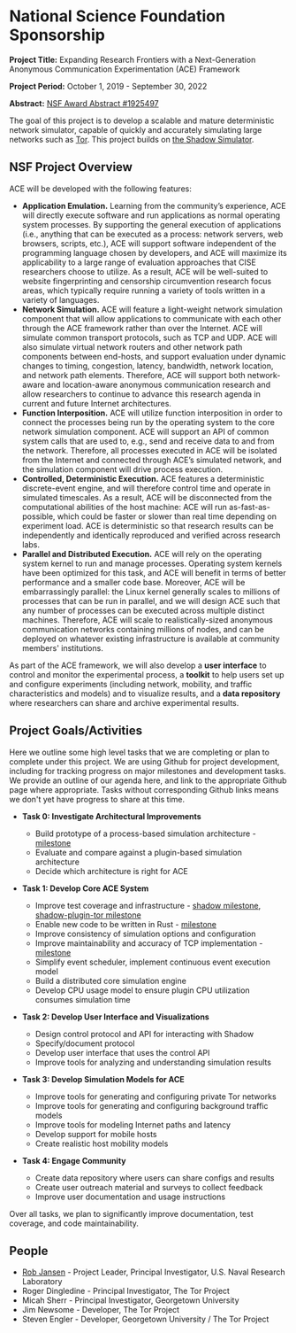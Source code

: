 # National Science Foundation Sponsorship

**Project Title:** Expanding Research Frontiers with a Next-Generation Anonymous Communication Experimentation (ACE) Framework

**Project Period:** October 1, 2019 - September 30, 2022

**Abstract:** [NSF Award Abstract #1925497](https://www.nsf.gov/awardsearch/showAward?AWD_ID=1925497)

The goal of this project is to develop a scalable and mature deterministic network simulator, capable of quickly and accurately simulating large networks such as [Tor](https://www.torproject.org). This project builds on [the Shadow Simulator](https://shadow.github.io/).

## NSF Project Overview

ACE will be developed with the following features:

 * **Application Emulation.** Learning from the community’s experience, ACE will directly execute software and run applications as normal operating system processes. By supporting the general execution of applications (i.e., anything that can be executed as a process: network servers, web browsers, scripts, etc.), ACE will support software independent of the programming language chosen by developers, and ACE will maximize its applicability to a large range of evaluation approaches that CISE researchers choose to utilize. As a result, ACE will be well-suited to website fingerprinting and censorship circumvention research focus areas, which typically require running a variety of tools written in a variety of languages.
 * **Network Simulation.** ACE will feature a light-weight network simulation component that will allow applications to communicate with each other through the ACE framework rather than over the Internet. ACE will simulate common transport protocols, such as TCP and UDP. ACE will also simulate virtual network routers and other network path components between end-hosts, and support evaluation under dynamic changes to timing, congestion, latency, bandwidth, network location, and network path elements. Therefore, ACE will support both network-aware and location-aware anonymous communication research and allow researchers to continue to advance this research agenda in current and future Internet architectures.
 * **Function Interposition.** ACE will utilize function interposition in order to connect the processes being run by the operating system to the core network simulation component. ACE will support an API of common system calls that are used to, e.g., send and receive data to and from the network. Therefore, all processes executed in ACE will be isolated from the Internet and connected through ACE’s simulated network, and the simulation component will drive process execution.
 * **Controlled, Deterministic Execution.** ACE features a deterministic discrete-event engine, and will therefore control time and operate in simulated timescales. As a result, ACE will be disconnected from the computational abilities of the host machine: ACE will run as-fast-as-possible, which could be faster or slower than real time depending on experiment load. ACE is deterministic so that research results can be independently and identically reproduced and verified across research labs.
 * **Parallel and Distributed Execution.** ACE will rely on the operating system kernel to run and manage processes. Operating system kernels have been optimized for this task, and ACE will benefit in terms of better performance and a smaller code base. Moreover, ACE will be embarrassingly parallel: the Linux kernel generally scales to millions of processes that can be run in parallel, and we will design ACE such that any number of processes can be executed across multiple distinct machines. Therefore, ACE will scale to realistically-sized anonymous communication networks containing millions of nodes, and can be deployed on whatever existing infrastructure is available at community members' institutions.

As part of the ACE framework, we will also develop a **user interface** to control and monitor the experimental process, a **toolkit** to help users set up and configure experiments (including network, mobility, and traffic characteristics and models) and to visualize results, and a **data repository** where researchers can share and archive experimental results.

## Project Goals/Activities

Here we outline some high level tasks that we are completing or plan to complete under this project. We are using Github for project development, including for tracking progress on major milestones and development tasks. We provide an outline of our agenda here, and link to the appropriate Github page where appropriate. Tasks without corresponding Github links means we don't yet have progress to share at this time.

 * **Task 0: Investigate Architectural Improvements**
   * Build prototype of a process-based simulation architecture - [milestone](https://github.com/shadow/shadow/milestone/16)
   * Evaluate and compare against a plugin-based simulation architecture
   * Decide which architecture is right for ACE

 * **Task 1: Develop Core ACE System**
   * Improve test coverage and infrastructure - [shadow milestone](https://github.com/shadow/shadow/milestone/15), [shadow-plugin-tor milestone](https://github.com/shadow/shadow-plugin-tor/milestone/1)
   * Enable new code to be written in Rust - [milestone](https://github.com/shadow/shadow/milestone/17)
   * Improve consistency of simulation options and configuration
   * Improve maintainability and accuracy of TCP implementation - [milestone](https://github.com/shadow/shadow/milestone/18)
   * Simplify event scheduler, implement continuous event execution model
   * Build a distributed core simulation engine
   * Develop CPU usage model to ensure plugin CPU utilization consumes simulation time

 * **Task 2: Develop User Interface and Visualizations**
   * Design control protocol and API for interacting with Shadow
   * Specify/document protocol
   * Develop user interface that uses the control API
   * Improve tools for analyzing and understanding simulation results

 * **Task 3: Develop Simulation Models for ACE**
   * Improve tools for generating and configuring private Tor networks
   * Improve tools for generating and configuring background traffic models
   * Improve tools for modeling Internet paths and latency
   * Develop support for mobile hosts
   * Create realistic host mobility models

 * **Task 4: Engage Community**
   * Create data repository where users can share configs and results
   * Create user outreach material and surveys to collect feedback
   * Improve user documentation and usage instructions

Over all tasks, we plan to significantly improve documentation, test coverage, and code maintainability.

## People
 * [Rob Jansen](https://www.robgjansen.com) - Project Leader, Principal Investigator, U.S. Naval Research Laboratory
 * Roger Dingledine - Principal Investigator, The Tor Project
 * Micah Sherr - Principal Investigator, Georgetown University
 * Jim Newsome - Developer, The Tor Project
 * Steven Engler - Developer, Georgetown University / The Tor Project
